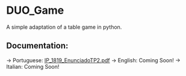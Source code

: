 # DUO_Game
A simple adaptation of a table game in python.

## Documentation:

  -> Portuguese: [IP_1819_EnunciadoTP2.pdf](https://github.com/RaffaeleFiorillo/DUO_Game/files/6507956/IP_1819_EnunciadoTP2.pdf)
  -> English: Coming Soon!
  -> Italian: Coming Soon!
